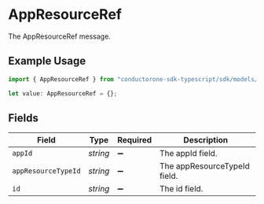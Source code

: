 # AppResourceRef

The AppResourceRef message.

## Example Usage

```typescript
import { AppResourceRef } from "conductorone-sdk-typescript/sdk/models/shared";

let value: AppResourceRef = {};
```

## Fields

| Field                        | Type                         | Required                     | Description                  |
| ---------------------------- | ---------------------------- | ---------------------------- | ---------------------------- |
| `appId`                      | *string*                     | :heavy_minus_sign:           | The appId field.             |
| `appResourceTypeId`          | *string*                     | :heavy_minus_sign:           | The appResourceTypeId field. |
| `id`                         | *string*                     | :heavy_minus_sign:           | The id field.                |